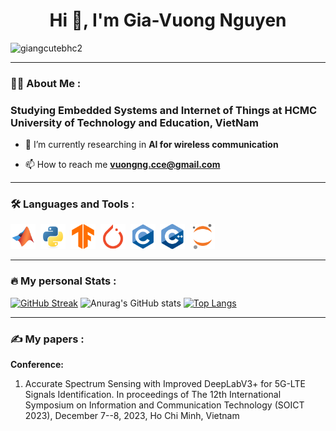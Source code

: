 <h1 align="center">Hi 👋, I'm Gia-Vuong Nguyen</h1>
<p align="left"> <img src="https://komarev.com/ghpvc/?username=giangcutebhc2&label=Profile%20views&color=0e75b6&style=flat" alt="giangcutebhc2" /> </p>

---
### :man_technologist: About Me :
<h3 align="left">Studying Embedded Systems and Internet of Things at HCMC University of Technology and Education, VietNam</h3>

- 🌱 I’m currently researching in **AI for wireless communication**

- 📫 How to reach me **vuongng.cce@gmail.com**

---
### :hammer_and_wrench: Languages and Tools :
<div>
  <img src="https://github.com/devicons/devicon/blob/master/icons/matlab/matlab-original.svg" title="MATLAB" alt="MATLAB" width="40" height="40"/>&nbsp;
  <img src="https://github.com/devicons/devicon/blob/master/icons/python/python-original.svg" title="Python" alt="Python" width="40" height="40"/>&nbsp;
  <img src="https://github.com/devicons/devicon/blob/master/icons/tensorflow/tensorflow-original.svg" title="Tensorflow" alt="Tensorflow" width="40" height="40"/>&nbsp;
  <img src="https://github.com/devicons/devicon/blob/master/icons/pytorch/pytorch-original.svg" title="Pytorch" alt="Pytorch" width="40" height="40"/>&nbsp;
  <img src="https://github.com/devicons/devicon/blob/master/icons/c/c-original.svg" title="C" alt="C" width="40" height="40"/>&nbsp;
  <img src="https://github.com/devicons/devicon/blob/master/icons/cplusplus/cplusplus-original.svg" title="C++" alt="C++" width="40" height="40"/>&nbsp;  
  <img src="https://github.com/devicons/devicon/blob/master/icons/jupyter/jupyter-original.svg" title="Jupyter" alt="Jupyter" width="40" height="40"/>&nbsp;  

</div>

---
### :fire: My personal Stats :
[![GitHub Streak](http://github-readme-streak-stats.herokuapp.com?user=giangcutebhc2&theme=dark&background=000000)](https://git.io/streak-stats)
![Anurag's GitHub stats](https://github-readme-stats.vercel.app/api?username=giangcutebhc2&show_icons=true&theme=radical)
[![Top Langs](https://github-readme-stats.vercel.app/api/top-langs/?username=giangcutebhc2&layout=compact&theme=vision-friendly-dark)](https://github.com/anuraghazra/github-readme-stats)

---
### :writing_hand: My papers :

**Conference:**
1. Accurate Spectrum Sensing with Improved DeepLabV3+ for 5G-LTE Signals Identification. In proceedings of The 12th International Symposium on Information and Communication Technology (SOICT 2023), December 7--8, 2023, Ho Chi Minh, Vietnam
